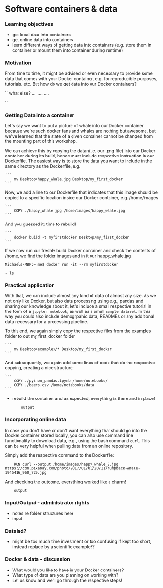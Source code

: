 # Software containers & data


### Learning objectives

- get local data into containers
- get online data into containers
- learn different ways of getting data into containers (e.g. store them in container or mount them into container during runtime)

### Motivation

From time to time, it might be advised or even necessary to provide some data that comes with your Docker container, e.g. for reproducible purposes, tutorials, etc.
But how do we get data into our Docker containers?

``
what else?
....
....
....

``


### Getting Data into a container

Let's say we want to put a picture of whale into our Docker container because we're such docker fans and whales are nothing but awesome, but we've learned that the state of a given container cannot be changed from the mounting part of this workshop.

We can achieve this by copying the datan(i.e. our .png file) into our Docker container during its build, hence must include respective instruction in our Dockerfile.
The easiest way is to store the data you want to include in the same directory as the Dockerfile, e.g.

    ```
        mv Desktop/happy_whale.jpg Desktop/my_first_docker
    ```

Now, we add a line to our Dockerfile that indicates that this image should be copied to a specific location inside our Docker container, e.g. /home/images

    ```
        COPY ./happy_whale.jpg /home/images/happy_whale.jpg
    ```

And you guessed it: time to rebuild!

    ```
        docker build -t myfirstdocker Desktop/my_first_docker
    ```

If we now run our freshly build Docker container and check the contents of /home, we find the folder images and in it our happy_whale.jpg

```
Michaels-MBP:~ me$ docker run -it --rm myfirstdocker

- ls

```

### Practical application

With that, we can include almost any kind of data of almost any size. As we not only like Docker, but also data processing using e.g., pandas and sharing our knowledge about it, let's include a small respective tutorial in the form of a `jupyter notebook`, as well as a small `sample dataset`. In this way you could also include demogrpahic data, READMEs or any additional data necessary for a processing pipeline.

To this end, we again simply copy the respective files from the examples folder to out my_first_docker folder

    ```
        mv Desktop/examples/* Desktop/my_first_docker
    ```

And subsequently, we again add some lines of code that do the respective copying, creating a nice structure:

    ```
        COPY ./python_pandas.ipynb /home/notebooks/
        COPY ./beers.csv /home/notebooks/data
    ```

- rebuild the container and as expected, everything is there and in place!


    ``` 
        output
    ```

### Incorporating online data

In case you don't have or don't want everything that should go into the Docker container stored locally, you can also use command line functionality to download data, e.g., using the bash command `curl`. This can be very helpful when pulling data from an online repository.

Simply add the respective command to the Dockerfile:

```
    RUN curl --output /home/images/happy_whale_2.jpg  https://cdn.pixabay.com/photo/2017/01/01/20/11/humpback-whale-1945416_960_720.jpg
```

And checking the outcome, everything worked like a charm!

```
    output
```


### Input/Output - administrator rights

- notes re folder structures here
- input

### Datalad?

- might be too much time investment or too confusing if kept too short, instead replace by a scientific example??


### Docker & data - discussion

- What would you like to have in your Docker containers?
- What type of data are you planning on working with?
- Let us know and we'll go through the respective steps!
